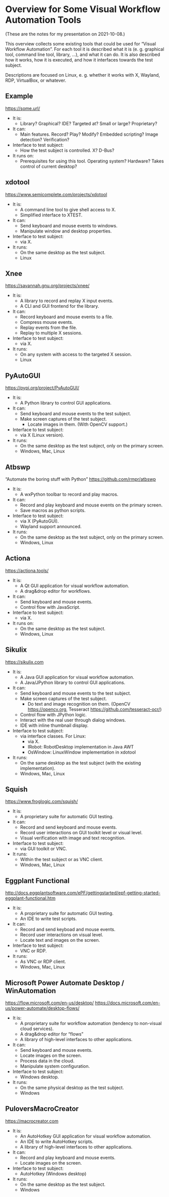 # Overview for Some Visual Workflow Automation Tools

(These are the notes for my presentation on 2021-10-08.)

This overview collects some existing tools that could be used for “Visual Workflow Automation”.
For each tool it is described what it is (e. g. graphical tool, command line tool, library, ...), and what it can do.
It is also described how it works, how it is executed, and how it interfaces towards the test subject.

Descriptions are focused on Linux, e. g. whether it works with X, Wayland, RDP, VirtualBox, or whatever.

## Example

https://some.url/

* It is:
    - Library? Graphical? IDE? Targeted at? Small or large? Proprietary?
* It can:
    - Main features. Record? Play? Modify? Embedded scripting? Image detection? Verification?
* Interface to test subject:
    - How the test subject is controlled. X? D-Bus?
* It runs on:
    - Prerequisites for using this tool. Operating system? Hardware? Takes control of current desktop?

## xdotool

https://www.semicomplete.com/projects/xdotool

* It is:
    - A command line tool to give shell access to X.
    - Simplified interface to XTEST.
* It can:
    - Send keyboard and mouse events to windows.
    - Manipulate window and desktop properties.
* Interface to test subject:
    - via X.
* It runs:
    - On the same desktop as the test subject.
    - Linux

## Xnee

https://savannah.gnu.org/projects/xnee/

* It is:
    - A library to record and replay X input events.
    - A CLI and GUI frontend for the library.
* It can:
    - Record keyboard and mouse events to a file.
    - Compress mouse events.
    - Replay events from the file.
    - Replay to multiple X sessions.
* Interface to test subject:
    - via X.
* It runs:
    - On any system with access to the targeted X session.
    - Linux

## PyAutoGUI

https://pypi.org/project/PyAutoGUI/

* It is:
    - A Python library to control GUI applications.
* It can:
    - Send keyboard and mouse events to the test subject.
    - Make screen captures of the test subject.
        + Locate images in them. (With OpenCV support.)
* Interface to test subject:
    - via X (Linux version).
* It runs:
    - On the same desktop as the test subject, only on the primary screen.
    - Windows, Mac, Linux

## Atbswp

“Automate the boring stuff with Python” https://github.com/rmpr/atbswp

* It is:
    - A wxPython toolbar to record and play macros.
* It can:
    - Record and play keyboard and mouse events on the primary screen.
    - Save macros as python scripts.
* Interface to test subject:
    - via X (PyAutoGUI).
    - Wayland support announced.
* It runs:
    - On the same desktop as the test subject, only on the primary screen.
    - Windows, Linux

## Actiona

https://actiona.tools/

* It is:
    - A Qt GUI application for visual workflow automation.
    - A drag&drop editor for workflows.
* It can:
    - Send keyboard and mouse events.
    - Control flow with JavaScript.
* Interface to test subject:
    - via X.
* It runs on:
    - On the same desktop as the test subject.
    - Windows, Linux

## Sikulix

https://sikulix.com

* It is:
    - A Java GUI application for visual workflow automation.
    - A Java/JPython library to control GUI applications.
* It can:
    - Send keyboard and mouse events to the test subject.
    - Make screen captures of the test subject.
        + Do text and image recognition on them. (OpenCV https://opencv.org, Tesseract https://github.com/tesseract-ocr/)
    - Control flow with JPython logic.
    - Interact with the real user through dialog windows.
    - IDE with inline thumbnail display.
* Interface to test subject:
    - via interface classes. For Linux:
        - via X.
        - IRobot: RobotDesktop implementation in Java AWT
        - OsWindow: LinuxWindow implementation in xdotool
* It runs:
    - On the same desktop as the test subject (with the existing implementation).
    - Windows, Mac, Linux

## Squish

https://www.froglogic.com/squish/

* It is:
    - A proprietary suite for automatic GUI testing.
* It can:
    - Record and send keyboard and mouse events.
    - Record user interactions on GUI toolkit level or visual level.
    - Visual verification with image and text recognition.
* Interface to test subject:
    - via GUI toolkit or VNC.
* It runs:
    - Within the test subject or as VNC client.
    - Windows, Mac, Linux

## Eggplant Functional

http://docs.eggplantsoftware.com/ePF/gettingstarted/epf-getting-started-eggplant-functional.htm

* It is:
    - A proprietary suite for automatic GUI testing.
    - An IDE to write test scripts.
* It can:
    - Record and send keyboad and mouse events.
    - Record user interactions on visual level.
    - Locate text and images on the screen.
* Interface to test subject:
    - VNC or RDP.
* It runs:
    - As VNC or RDP client.
    - Windows, Mac, Linux

## Microsoft Power Automate Desktop / WinAutomation

https://flow.microsoft.com/en-us/desktop/
https://docs.microsoft.com/en-us/power-automate/desktop-flows/

* It is:
    - A proprietary suite for workflow automation (tendency to non-visual cloud services).
    - A drag&drop editor for “flows”
    - A library of high-level interfaces to other applications.
* It can:
    - Send keyboard and mouse events.
    - Locate images on the screen.
    - Process data in the cloud.
    - Manipulate system configuration.
* Interface to test subject:
    - Windows desktop.
* It runs:
    - On the same physical desktop as the test subject.
    - Windows

## PuloversMacroCreator

https://macrocreator.com

* It is:
    - An AutoHotkey GUI application for visual workflow automation.
    - An IDE to write AutoHotkey scripts.
    - A library of high-level interfaces to other applications.
* It can:
    - Record and play keyboard and mouse events.
    - Locate images on the screen.
* Interface to test subject:
    - AutoHotkey (Windows desktop)
* It runs:
    - On the same desktop as the test subject.
    - Windows
